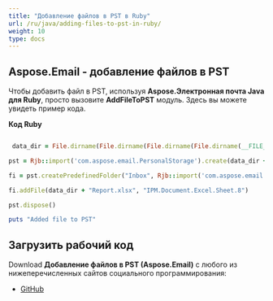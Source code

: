 ```yaml
---
title: "Добавление файлов в PST в Ruby"
url: /ru/java/adding-files-to-pst-in-ruby/
weight: 10
type: docs
---
```


## **Aspose.Email - добавление файлов в PST**
Чтобы добавить файл в PST, используя **Aspose.Электронная почта Java для Ruby**, просто вызовите **AddFileToPST** модуль. Здесь вы можете увидеть пример кода.

**Код Ruby**

``` ruby

 data_dir = File.dirname(File.dirname(File.dirname(File.dirname(__FILE__)))) + '/data/'

pst = Rjb::import('com.aspose.email.PersonalStorage').create(data_dir + "AddFile.pst", Rjb::import('com.aspose.email.FileFormatVersion').Unicode)

fi = pst.createPredefinedFolder("Inbox", Rjb::import('com.aspose.email.StandardIpmFolder').Inbox)

fi.addFile(data_dir + "Report.xlsx", "IPM.Document.Excel.Sheet.8")

pst.dispose()

puts "Added file to PST"

```
## **Загрузить рабочий код**
Download **Добавление файлов в PST (Aspose.Email)** с любого из нижеперечисленных сайтов социального программирования:

- [GitHub](https://github.com/aspose-email/Aspose.Email-for-Java/blob/master/Plugins/Aspose_Email_Java_for_Ruby/lib/asposeemailjava/Outlook/addfiletopst.rb)
